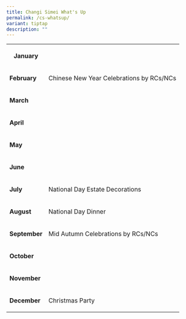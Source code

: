 ```yaml
---
title: Changi Simei What's Up
permalink: /cs-whatsup/
variant: tiptap
description: ""
---
```

<table>
<tbody>
<tr>
<th rowspan="1" colspan="1">
<p>January</p>
</th>
<th rowspan="1" colspan="1">
<p></p>
</th>
</tr>
<tr>
<td rowspan="1" colspan="1">
<p><strong>February</strong>
</p>
</td>
<td rowspan="1" colspan="1">
<p>Chinese New Year Celebrations by RCs/NCs</p>
</td>
</tr>
<tr>
<td rowspan="1" colspan="1">
<p><strong>March</strong>
</p>
</td>
<td rowspan="1" colspan="1">
<p></p>
</td>
</tr>
<tr>
<td rowspan="1" colspan="1">
<p><strong>April</strong>
</p>
</td>
<td rowspan="1" colspan="1">
<p></p>
</td>
</tr>
<tr>
<td rowspan="1" colspan="1">
<p><strong>May</strong>
</p>
</td>
<td rowspan="1" colspan="1">
<p></p>
</td>
</tr>
<tr>
<td rowspan="1" colspan="1">
<p><strong>June</strong>
</p>
</td>
<td rowspan="1" colspan="1">
<p></p>
</td>
</tr>
<tr>
<td rowspan="1" colspan="1">
<p><strong>July</strong>
</p>
</td>
<td rowspan="1" colspan="1">
<p>National Day Estate Decorations</p>
</td>
</tr>
<tr>
<td rowspan="1" colspan="1">
<p><strong>August</strong>
</p>
</td>
<td rowspan="1" colspan="1">
<p>National Day Dinner</p>
</td>
</tr>
<tr>
<td rowspan="1" colspan="1">
<p><strong>September</strong>
</p>
</td>
<td rowspan="1" colspan="1">
<p>Mid Autumn Celebrations by RCs/NCs</p>
</td>
</tr>
<tr>
<td rowspan="1" colspan="1">
<p><strong>October</strong>
</p>
</td>
<td rowspan="1" colspan="1">
<p></p>
</td>
</tr>
<tr>
<td rowspan="1" colspan="1">
<p><strong>November</strong>
</p>
</td>
<td rowspan="1" colspan="1">
<p></p>
</td>
</tr>
<tr>
<td rowspan="1" colspan="1">
<p><strong>December</strong>
</p>
</td>
<td rowspan="1" colspan="1">
<p>Christmas Party</p>
</td>
</tr>
</tbody>
</table>
<p></p>